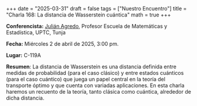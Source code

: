 +++
date  = "2025-03-31"
draft = false
tags  = ["Nuestro Encuentro"]
title = "Charla 168: La distancia de Wasserstein cuántica"
math  = true
+++

**Conferencista:** [Julián Agredo](https://matematicas.netlify.app/authors/agredo-j/), Profesor  Escuela de Matemáticas y Estadística, UPTC, Tunja

**Fecha:** Miércoles 2 de abril de 2025, 3:00 pm.

**Lugar:** C-119A

**Resumen**: La distancia de Wasserstein es una distancia definida entre medidas de probabilidad (para el caso clásico) y entre estados cuánticos (para el caso cuántico) que juega un papel central en la teoría del transporte óptimo y que cuenta con variadas aplicaciones. En esta charla haremos un recuento de la teoría, tanto clásica como cuántica, alrededor de dicha distancia.
